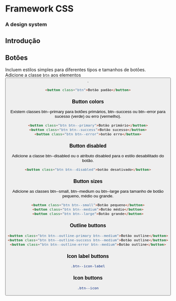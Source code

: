 # Framework CSS

### A design system

## Introdução

## Botões

Incluem estilos simples para diferentes tipos e tamanhos de botões. Adicione a classe `btn` aos elementos <button>.

```html
<button class="btn">Botão padão</button>
```

### Button colors

Existem classes btn--primary para botões primários, btn--success ou btn--error para sucesso (verde) ou erro (vermelho).

```html
<button class="btn btn--primary">Botão primário</button>
<button class="btn btn--success">Botão sucesso</button>
<button class="btn btn--error">botão erro</button>
```

### Button disabled

Adicione a classe btn--disabled ou o atributo disabled para o estilo desabilitado do botão.

```html
<button class="btn btn--disabled">botão desativado</button>
```

### Button sizes

Adicione as classes btn--small, btn--medium ou btn--large para tamanho de botão pequeno, médio ou grande.

```html
<button class="btn btn--small">Botão pequeno</button>
<button class="btn btn--medium">Botão médio</button>
<button class="btn btn--large">Botão grande</button>
```

### Outline buttons

```html
<button class="btn btn--outline-primary btn--medium">Botão outline</button>
<button class="btn btn--outline-success btn--medium">Botão outline</button>
<button class="btn btn--outline-error btn--medium">Botão outline</button>
```

### Icon label buttons

```css
.btn--icon-label
```

### Icon buttons

```css
.btn--icon
```
